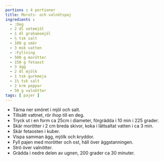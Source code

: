 ```yaml
---
portions : 4 portioner
title: Morots- och valnötspaj
ingredients :
  - :Deg
  - 2 dl vetemjöl
  - 1 dl grahamsmjöl
  - ½ tsk salt
  - 100 g smör
  - 3 msk vatten
  - :Fyllning
  - 500 g morötter
  - 150 g fetaost
  - 3 ägg
  - 2 dl mjölk
  - 1 tsk gurkmeja
  - 1½ tsk salt
  - 2 krm peppar
  - 50 g valnötter
tags: [ pajer ]
---
```

* Tärna ner smöret i mjöl och salt.
* Tillsätt vattnet, rör ihop till en deg.
* Tryck ut i en form ca 25cm i diameter, förgrädda i 10 min i 225 grader.
* Skär morötter i 2 cm breda skivor, koka i lättsaltat vatten i ca 3 min.
* Skär fetaosten i kuber.
* Vispa samman ägg, mjölk och kryddor.
* Fyll pajen med morötter och ost, häll över äggstanningen.
* Strö över valnötter.
* Grädda i nedre delen av ugnen, 200 grader ca 30 minuter.
